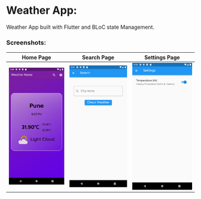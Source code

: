 # Weather App:
Weather App built with Flutter and BLoC state Management.

### Screenshots:
Home Page             |  Search Page           |        Settings Page
:-------------------------:|:-------------------------:|:-------------------------:
![](https://github.com/ShunyaCodes/Weather-App/blob/main/screenshots/Homepage.png)  |  ![](https://github.com/ShunyaCodes/Weather-App/blob/main/screenshots/Search.png)|  ![](https://github.com/ShunyaCodes/Weather-App/blob/main/screenshots/Settings.png)

